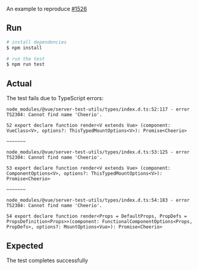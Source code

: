 An example to reproduce [#1526](https://github.com/vuejs/vue-test-utils/issues/1526)

## Run

``` bash
# install dependencies
$ npm install

# run the test
$ npm run test
```

## Actual
The test fails due to TypeScript errors:
```
node_modules/@vue/server-test-utils/types/index.d.ts:52:117 - error TS2304: Cannot find name 'Cheerio'.

52 export declare function render<V extends Vue> (component: VueClass<V>, options?: ThisTypedMountOptions<V>): Promise<Cheerio>
                                                                                                                       ~~~~~~~

node_modules/@vue/server-test-utils/types/index.d.ts:53:125 - error TS2304: Cannot find name 'Cheerio'.

53 export declare function render<V extends Vue> (component: ComponentOptions<V>, options?: ThisTypedMountOptions<V>): Promise<Cheerio>
                                                                                                                               ~~~~~~~

node_modules/@vue/server-test-utils/types/index.d.ts:54:183 - error TS2304: Cannot find name 'Cheerio'.

54 export declare function render<Props = DefaultProps, PropDefs = PropsDefinition<Props>>(component: FunctionalComponentOptions<Props, PropDefs>, options?: MountOptions<Vue>): Promise<Cheerio>
```

## Expected
The test completes successfully